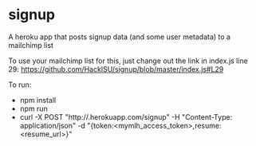 # signup
A heroku app that posts signup data (and some user metadata) to a mailchimp list

To use your mailchimp list for this, just change out the link in index.js line 29: https://github.com/HackISU/signup/blob/master/index.js#L29

To run:
  * npm install
  * npm run
  * curl -X POST "http://<heroku-name>.herokuapp.com/signup" -H "Content-Type: application/json" -d "{token:<mymlh_access_token>,resume:<resume_url>}"
